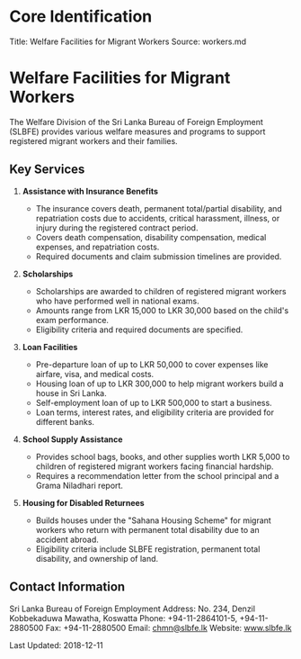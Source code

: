 # Core Identification
Title: Welfare Facilities for Migrant Workers
Source: workers.md

# Welfare Facilities for Migrant Workers

The Welfare Division of the Sri Lanka Bureau of Foreign Employment (SLBFE) provides various welfare measures and programs to support registered migrant workers and their families.

## Key Services

1. **Assistance with Insurance Benefits**
   - The insurance covers death, permanent total/partial disability, and repatriation costs due to accidents, critical harassment, illness, or injury during the registered contract period.
   - Covers death compensation, disability compensation, medical expenses, and repatriation costs.
   - Required documents and claim submission timelines are provided.

2. **Scholarships**
   - Scholarships are awarded to children of registered migrant workers who have performed well in national exams.
   - Amounts range from LKR 15,000 to LKR 30,000 based on the child's exam performance.
   - Eligibility criteria and required documents are specified.

3. **Loan Facilities**
   - Pre-departure loan of up to LKR 50,000 to cover expenses like airfare, visa, and medical costs.
   - Housing loan of up to LKR 300,000 to help migrant workers build a house in Sri Lanka.
   - Self-employment loan of up to LKR 500,000 to start a business.
   - Loan terms, interest rates, and eligibility criteria are provided for different banks.

4. **School Supply Assistance**
   - Provides school bags, books, and other supplies worth LKR 5,000 to children of registered migrant workers facing financial hardship.
   - Requires a recommendation letter from the school principal and a Grama Niladhari report.

5. **Housing for Disabled Returnees**
   - Builds houses under the "Sahana Housing Scheme" for migrant workers who return with permanent total disability due to an accident abroad.
   - Eligibility criteria include SLBFE registration, permanent total disability, and ownership of land.

## Contact Information

Sri Lanka Bureau of Foreign Employment
Address: No. 234, Denzil Kobbekaduwa Mawatha, Koswatta
Phone: +94-11-2864101-5, +94-11-2880500
Fax: +94-11-2880500
Email: chmn@slbfe.lk
Website: www.slbfe.lk

Last Updated: 2018-12-11